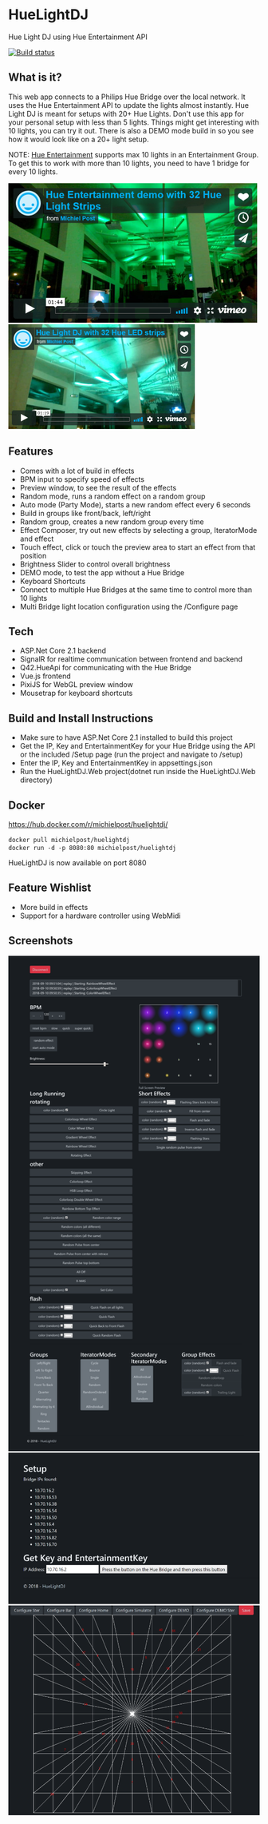 # HueLightDJ
Hue Light DJ using Hue Entertainment API

[![Build status](https://ci.appveyor.com/api/projects/status/sdng57og0rpx76ub/branch/master?svg=true)](https://ci.appveyor.com/project/michielpost/huelightdj/branch/master)

## What is it?
This web app connects to a Philips Hue Bridge over the local network. It uses the Hue Entertainment API to update the lights almost instantly.
Hue Light DJ is meant for setups with 20+ Hue Lights. Don't use this app for your personal setup with less than 5 lights. Things might get interesting with 10 lights, you can try it out. There is also a DEMO mode build in so you see how it would look like on a 20+ light setup.

NOTE: [Hue Entertainment](https://developers.meethue.com/entertainment-blog) supports max 10 lights in an Entertainment Group. To get this to work with more than 10 lights, you need to have 1 bridge for every 10 lights. 

[![Hue Entertainment demo with 32 Hue Light Strips](screenshots/vimeo_preview2.png)](https://vimeo.com/292273983) [![Hue Light DJ with 32 Hue LED strips](screenshots/vimeo_preview.png)](https://vimeo.com/290011309)

## Features
- Comes with a lot of build in effects
- BPM input to specify speed of effects
- Preview window, to see the result of the effects
- Random mode, runs a random effect on a random group
- Auto mode (Party Mode), starts a new random effect every 6 seconds
- Build in groups like front/back, left/right
- Random group, creates a new random group every time
- Effect Composer, try out new effects by selecting a group, IteratorMode and effect
- Touch effect, click or touch the preview area to start an effect from that position
- Brightness Slider to control overall brightness
- DEMO mode, to test the app without a Hue Bridge
- Keyboard Shortcuts
- Connect to multiple Hue Bridges at the same time to control more than 10 lights 
- Multi Bridge light location configuration using the /Configure page

## Tech
- ASP.Net Core 2.1 backend
- SignalR for realtime communication between frontend and backend
- Q42.HueApi for communicating with the Hue Bridge
- Vue.js frontend
- PixiJS for WebGL preview window
- Mousetrap for keyboard shortcuts

## Build and Install Instructions
- Make sure to have ASP.Net Core 2.1 installed to build this project
- Get the IP, Key and EntertainmentKey for your Hue Bridge using the API or the included /Setup page (run the project and navigate to /setup)
- Enter the IP, Key and EntertainmentKey in appsettings.json
- Run the HueLightDJ.Web project(dotnet run inside the HueLightDJ.Web directory) 

## Docker
https://hub.docker.com/r/michielpost/huelightdj/
```
docker pull michielpost/huelightdj
docker run -d -p 8080:80 michielpost/huelightdj
```
HueLightDJ is now available on port 8080

## Feature Wishlist
- More build in effects
- Support for a hardware controller using WebMidi

## Screenshots
![Main](screenshots/screenshot01_main.png)
![Setup](screenshots/screenshot02_setup.png)
![Multi Bridge Location Editor](screenshots/screenshot03_location_editor.png)
